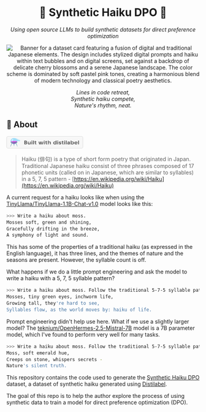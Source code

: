 <h1 align="center">🌸 Synthetic Haiku DPO 🌸</h1>
<p align="center"><em> Using open source LLMs to build synthetic datasets for direct preference optimization </em></p>
<p align="center">
    <img src="https://cdn-uploads.huggingface.co/production/uploads/60107b385ac3e86b3ea4fc34/nmz7lvu64BytxDvPMm1C5.png" alt="Banner for a dataset card featuring a fusion of digital and traditional Japanese elements. The design includes stylized digital prompts and haiku within text bubbles and on digital screens, set against a backdrop of delicate cherry blossoms and a serene Japanese landscape. The color scheme is dominated by soft pastel pink tones, creating a harmonious blend of modern technology and classical poetry aesthetics." width="500">
</p>

<p align="center"><em>Lines in code retreat,<br>Synthetic haiku compete,<br>Nature's rhythm, neat.<br></em></p>

## 📖 About

[<img src="https://raw.githubusercontent.com/argilla-io/distilabel/main/docs/assets/distilabel-badge-light.png" alt="Built with Distilabel" width="200" height="32"/>](https://github.com/argilla-io/distilabel)

> Haiku (俳句) is a type of short form poetry that originated in Japan. Traditional Japanese haiku consist of three phrases composed of 17 phonetic units (called on in Japanese, which are similar to syllables) in a 5, 7, 5 pattern  - [https://en.wikipedia.org/wiki/Haiku](https://en.wikipedia.org/wiki/Haiku)


A current request for a haiku looks like when using the [TinyLlama/TinyLlama-1.1B-Chat-v1.0](https://huggingface.co/TinyLlama/TinyLlama-1.1B-Chat-v1.0) model looks like this:

```bash
>>> Write a haiku about moss.
Mosses soft, green and shining,
Gracefully drifting in the breeze,
A symphony of light and sound.
```

This has some of the properties of a traditional haiku (as expressed in the English language), it has three lines, and the themes of nature and the seasons are present. However, the syllable count is off. 

What happens if we do a little prompt engineering and ask the model to write a haiku with a 5, 7, 5 syllable pattern? 

```bash
>>> Write a haiku about moss. Follow the traditional 5-7-5 syllable pattern.
Mosses, tiny green eyes, inchworm life,
Growing tall, they're hard to see,
Syllables flow, as the world moves by: haiku of life.
```

Prompt engineering didn't help use here. What if we use a slightly larger model? The [teknium/OpenHermes-2.5-Mistral-7B](https://huggingface.co/teknium/OpenHermes-2.5-Mistral-7B) model is a 7B parameter model, which I've found to perform very well for many tasks. 

```bash
>>> Write a haiku about moss. Follow the traditional 5-7-5 syllable pattern.
Moss, soft emerald hue,
Creeps on stone, whispers secrets -
Nature's silent truth.
```


This repository contains the code used to generate the [Synthetic Haiku DPO](https://huggingface.co/datasets/davanstrien/haiku_dpo) dataset, a dataset of synthetic haiku generated using [Distilabel](https://github.com/argilla-io/distilabel). 

The goal of this repo is to help the author explore the process of using synthetic data to train a model for direct preference optimization (DPO). 

